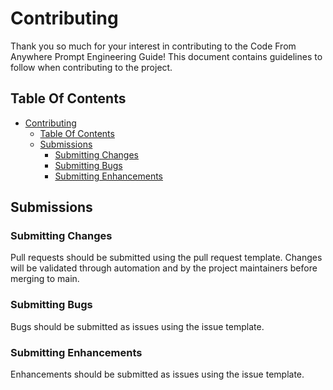 # Contributing

Thank you so much for your interest in contributing to the Code From Anywhere Prompt Engineering Guide! This document contains guidelines to follow when contributing to the project.

## Table Of Contents

- [Contributing](#contributing)
  - [Table Of Contents](#table-of-contents)
  - [Submissions](#submissions)
    - [Submitting Changes](#submitting-changes)
    - [Submitting Bugs](#submitting-bugs)
    - [Submitting Enhancements](#submitting-enhancements)

## Submissions

### Submitting Changes

Pull requests should be submitted using the pull request template. Changes will be validated through automation and by the project maintainers before merging to main.

### Submitting Bugs

Bugs should be submitted as issues using the issue template.

### Submitting Enhancements

Enhancements should be submitted as issues using the issue template.
